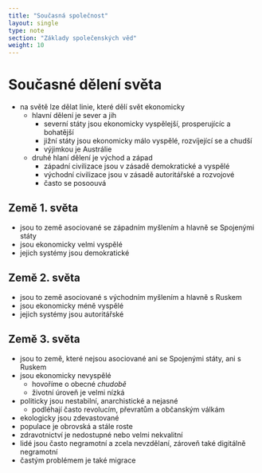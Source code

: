 ```yaml
---
title: "Současná společnost"
layout: single
type: note
section: "Základy společenských věd"
weight: 10
---
```

# Současné dělení světa
- na světě lze dělat linie, které dělí svět ekonomicky
    - hlavní dělení je sever a jih
        - severní státy jsou ekonomicky vyspělejší, prosperujícíc a bohatější
        - jižní státy jsou ekonomicky málo vyspělé, rozvíjející se a chudší
        - výjimkou je Austrálie
    - druhé hlaní dělení je východ a západ
        - západní civilizace jsou v zásadě demokratické a vyspělé
        - východní civilizace jsou v zásadě autoritářské a rozvojové
        - často se posoouvá
## Země 1. světa
- jsou to země asociované se západním myšlením a hlavně se Spojenými státy
- jsou ekonomicky velmi vyspělé
- jejich systémy jsou demokratické
## Země 2. světa
- jsou to země asociované s východním myšlením a hlavně s Ruskem
- jsou ekonomicky méně vyspělé
- jejich systémy jsou autoritářské
## Země 3. světa
- jsou to země, které nejsou asociované ani se Spojenými státy, ani s Ruskem
- jsou ekonomicky nevyspělé
    - hovoříme o obecné _chudobě_
    - životní úroveň je velmi nízká
- politicky jsou nestabilní, anarchistické a nejasné
    - podléhají často revolucím, převratům a občanským válkám
- ekologicky jsou zdevastované
- populace je obrovská a stále roste
- zdravotnictví je nedostupné nebo velmi nekvalitní
- lidé jsou často negramotní a zcela nevzdělaní, zároveň také digitálně negramotní
- častým problémem je také migrace